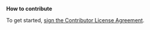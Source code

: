 <B>How to contribute</B>

To get started, <a href="https://www.clahub.com/agreements/paychex/bloodhound-promises">sign the Contributor License Agreement</a>. 


